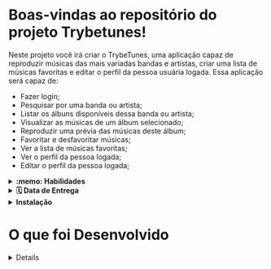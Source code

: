 # Boas-vindas ao repositório do projeto Trybetunes!

Neste projeto você irá criar o TrybeTunes, uma aplicação capaz de reproduzir músicas das mais variadas bandas e artistas, criar uma lista de músicas favoritas e editar o perfil da pessoa usuária logada. Essa aplicação será capaz de:

  - Fazer login;
  - Pesquisar por uma banda ou artista;
  - Listar os álbuns disponíveis dessa banda ou artista;
  - Visualizar as músicas de um álbum selecionado;
  - Reproduzir uma prévia das músicas deste álbum;
  - Favoritar e desfavoritar músicas;
  - Ver a lista de músicas favoritas;
  - Ver o perfil da pessoa logada;
  - Editar o perfil da pessoa logada;

</details>

<details>
  <summary><strong>:memo: Habilidades</strong></summary><br />

Neste projeto, verificamos se você é capaz de:

- Fazer requisições e consumir dados vindos de uma `API`;

- Utilizar os ciclos de vida de um componente React;

- Utilizar a função `setState` de forma a garantir que um determinado código só é executado após o estado ser atualizado

- Utilizar o componente `BrowserRouter` corretamente;

- Criar rotas, mapeando o caminho da URL com o componente correspondente, via `Route`;

- Utilizar o `Switch` do `React Router`

- Criar links de navegação na aplicação com o componente `Link`;
</details>

<details>
  <summary><strong>🗓 Data de Entrega</strong></summary><br />
  
  * Este projeto é individual;
  * Serão `3` dias de projeto;
  * Data para entrega final do projeto: `13/10/2022 14:00`.

</details>

<details>
   <summary><strong>Instalação</strong></summary><br />

  1. Clone o repositório

  - Use o comando: `git clone`.
  - Entre na pasta do repositório que você acabou de clonar:
    - `cd trybetunes`

  2. Instale as dependências

  - `npm install`.

</details>

# O que foi Desenvolvido

<details>

### 1. Crie as rotas necessárias para a aplicação

### 2. Crie um formulário para identificação

### 3. Crie um componente de cabeçalho

### 4. Crie os links de navegação no cabeçalho

### 5. Crie o formulário para pesquisar artistas

### 6. Faça a requisição para pesquisar artistas

### 7. Crie a lista de músicas do álbum selecionado

### 8. Crie o mecanismo para adicionar músicas na lista de músicas favoritas

### 9. Faça a requisição para recuperar as músicas favoritas ao entrar na página do Álbum

### 10. Faça a requisição para recuperar as músicas favoritas e atualizar a lista após favoritar uma música

### 11. Crie o mecanismo para remover músicas na lista de músicas favoritas

### 12. Crie a lista de músicas favoritas

### 13. Crie a exibição de perfil

### 14. Crie o formulário de edição de perfil
